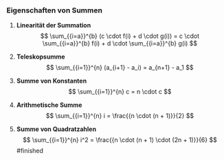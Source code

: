 ### Eigenschaften von Summen

1. **Linearität der Summation**
   $$
   \sum_{{i=a}}^{b} (c \cdot f(i) + d \cdot g(i)) = c \cdot \sum_{{i=a}}^{b} f(i) + d \cdot \sum_{{i=a}}^{b} g(i)
   $$

2. **Teleskopsumme**
   $$
   \sum_{{i=1}}^{n} (a_{i+1} - a_i) = a_{n+1} - a_1
   $$

3. **Summe von Konstanten**
   $$
   \sum_{{i=1}}^{n} c = n \cdot c
   $$

4. **Arithmetische Summe**
   $$
   \sum_{{i=1}}^{n} i = \frac{{n \cdot (n + 1)}}{2}
   $$

5. **Summe von Quadratzahlen**
   $$
   \sum_{{i=1}}^{n} i^2 = \frac{{n \cdot (n + 1) \cdot (2n + 1)}}{6}
   $$
#finished 